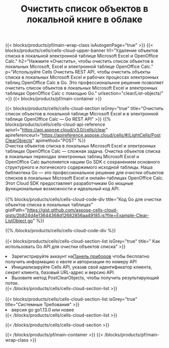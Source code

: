 ﻿---
title:  Очистить список объектов в локальной книге в облаке
description: Облачные API и SDK для очистки объектов списка на телефонах Microsoft и OpenOffice Calc. Очистите список объектов в локальных таблицах с помощью облака Cells API. SDK поддерживает различные языки разработки. К ним относятся Android, C#, Go, Java, NodeJS, Perl, PHP, Python, Ruby и Swift.
---
{{< blocks/products/pf/main-wrap-class isAutogenPage="true" >}}
{{< blocks/products/cells/cells-cloud-upper-banner h1="Удаление объектов списка в локальной электронной таблице Microsoft Excel и OpenOffice Calc." h2="Нажмите «Очистить», чтобы очистить список объектов в локальных Microsoft, Excel и электронной таблице OpenOffice Calc." p="Используйте Cells Очистить REST API, чтобы очистить объекты списка в локальных Microsoft Excel и рабочих процессах электронных таблиц OpenOffice Calc в Go. Это профессиональное решение позволяет очистить список объектов в локальных Microsoft Excel и электронных таблицах OpenOffice Calc с помощью Go." urlsection="clear/List-objects/" >}}
{{< blocks/products/pf/main-container >}}

{{< blocks/products/cells/cells-cloud-section isGrey="true" title="Очистить список объектов в локальной таблице Microsoft Excel и в электронной таблице OpenOffice Calc — Go REST API" >}}
{{% blocks/products/cells/cells-cloud-api-reference apiurl="https://api.aspose.cloud/v3.0/cells/clear" apireferenceurl="https://apireference.aspose.cloud/cells/#/LightCells/PostClearObjects" apimethod="POST" %}}
<br/>
Очистка объектов списка в локальных Microsoft Excel и электронных таблицах OpenOffice Calc — сложная задача. Очистка объектов списка в локальных переходах электронных таблиц Microsoft Excel и OpenOffice Calc выполняется нашим Go SDK с сохранением основного структурного и логического содержимого исходной таблицы. Наша библиотека Go — это профессиональное решение для очистки объектов списков в локальных Microsoft Excel и онлайн-таблицах OpenOffice Calc. Этот Cloud SDK предоставляет разработчикам Go мощные функциональные возможности и идеальный код API.
<br/>
<br/>
{{% blocks/products/cells/cells-cloud-code-div title="Код Go для очистки объектов списка в локальных таблицах" gistPath="https://gist.github.com/aspose-cells-cloud-gists/2b824d4e13644368d12682856aa49185.js?file=Example-Clear-ListObject.go" %}}
  
{{% /blocks/products/cells/cells-cloud-code-div %}}
<br/>
<br/>
{{< blocks/products/cells/cells-cloud-section-list isGrey="true" title=" Как использовать Go API для очистки объектов списка" >}}
<li> Зарегистрируйте аккаунт на<a href="https://dashboard.aspose.cloud/">Панель приборов</a> чтобы бесплатно получить информацию о квоте и авторизации по номеру API</li>
<li>Инициализируйте Cells API, указав свой идентификатор клиента, секрет клиента, базовый URL-адрес и версию API.</li>
<li>Вызовите метод PostClearObjects, чтобы получить результирующий поток.</li>
{{< /blocks/products/cells/cells-cloud-section-list >}}
<br/>
<br/>
{{< blocks/products/cells/cells-cloud-section-list isGrey="true" title="Системные Требования" >}}
<li>версия go go1.13.0 или новее</li>
{{< /blocks/products/cells/cells-cloud-section-list >}}

{{< /blocks/products/cells/cells-cloud-section >}}

{{< /blocks/products/pf/main-container >}}
{{< /blocks/products/pf/main-wrap-class >}}
